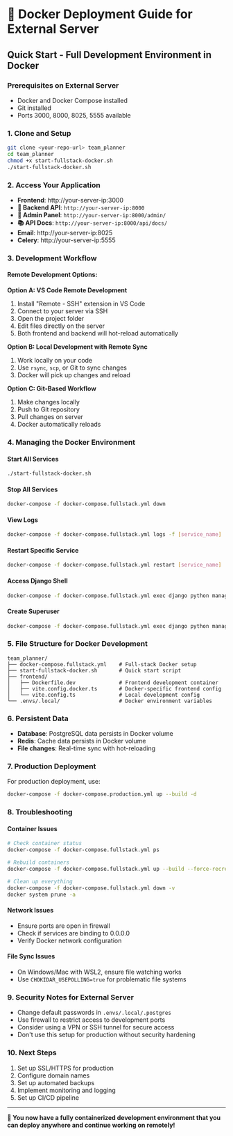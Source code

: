 # 🐳 Docker Deployment Guide for External Server

## Quick Start - Full Development Environment in Docker

### Prerequisites on External Server
- Docker and Docker Compose installed
- Git installed
- Ports 3000, 8000, 8025, 5555 available

### 1. Clone and Setup
```bash
git clone <your-repo-url> team_planner
cd team_planner
chmod +x start-fullstack-docker.sh
./start-fullstack-docker.sh
```

### 2. Access Your Application
- **Frontend**: http://your-server-ip:3000
- **🔧 Backend API**: `http://your-server-ip:8000` 
- **👤 Admin Panel**: `http://your-server-ip:8000/admin/`
- **📚 API Docs**: `http://your-server-ip:8000/api/docs/`
- **Email**: http://your-server-ip:8025
- **Celery**: http://your-server-ip:5555

### 3. Development Workflow

#### Remote Development Options:

**Option A: VS Code Remote Development**
1. Install "Remote - SSH" extension in VS Code
2. Connect to your server via SSH
3. Open the project folder
4. Edit files directly on the server
5. Both frontend and backend will hot-reload automatically

**Option B: Local Development with Remote Sync**
1. Work locally on your code
2. Use `rsync`, `scp`, or Git to sync changes
3. Docker will pick up changes and reload

**Option C: Git-Based Workflow**
1. Make changes locally
2. Push to Git repository
3. Pull changes on server
4. Docker automatically reloads

### 4. Managing the Docker Environment

#### Start All Services
```bash
./start-fullstack-docker.sh
```

#### Stop All Services
```bash
docker-compose -f docker-compose.fullstack.yml down
```

#### View Logs
```bash
docker-compose -f docker-compose.fullstack.yml logs -f [service_name]
```

#### Restart Specific Service
```bash
docker-compose -f docker-compose.fullstack.yml restart [service_name]
```

#### Access Django Shell
```bash
docker-compose -f docker-compose.fullstack.yml exec django python manage.py shell
```

#### Create Superuser
```bash
docker-compose -f docker-compose.fullstack.yml exec django python manage.py createsuperuser
```

### 5. File Structure for Docker Development
```
team_planner/
├── docker-compose.fullstack.yml    # Full-stack Docker setup
├── start-fullstack-docker.sh       # Quick start script
├── frontend/
│   ├── Dockerfile.dev              # Frontend development container
│   ├── vite.config.docker.ts       # Docker-specific frontend config
│   └── vite.config.ts              # Local development config
└── .envs/.local/                   # Docker environment variables
```

### 6. Persistent Data
- **Database**: PostgreSQL data persists in Docker volume
- **Redis**: Cache data persists in Docker volume
- **File changes**: Real-time sync with hot-reloading

### 7. Production Deployment
For production deployment, use:
```bash
docker-compose -f docker-compose.production.yml up --build -d
```

### 8. Troubleshooting

#### Container Issues
```bash
# Check container status
docker-compose -f docker-compose.fullstack.yml ps

# Rebuild containers
docker-compose -f docker-compose.fullstack.yml up --build --force-recreate

# Clean up everything
docker-compose -f docker-compose.fullstack.yml down -v
docker system prune -a
```

#### Network Issues
- Ensure ports are open in firewall
- Check if services are binding to 0.0.0.0
- Verify Docker network configuration

#### File Sync Issues
- On Windows/Mac with WSL2, ensure file watching works
- Use `CHOKIDAR_USEPOLLING=true` for problematic file systems

### 9. Security Notes for External Server
- Change default passwords in `.envs/.local/.postgres`
- Use firewall to restrict access to development ports
- Consider using a VPN or SSH tunnel for secure access
- Don't use this setup for production without security hardening

### 10. Next Steps
1. Set up SSL/HTTPS for production
2. Configure domain names
3. Set up automated backups
4. Implement monitoring and logging
5. Set up CI/CD pipeline

---

**🎉 You now have a fully containerized development environment that you can deploy anywhere and continue working on remotely!**
